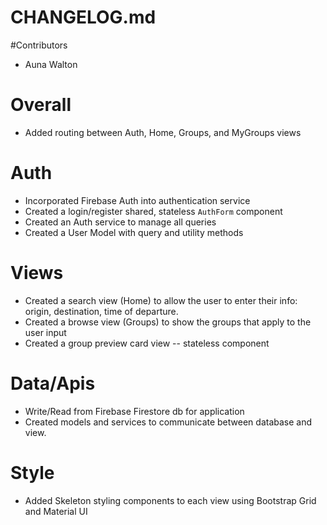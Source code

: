 # CHANGELOG.md

#Contributors
* Auna Walton  

# Overall 
* Added routing between Auth, Home, Groups, and MyGroups views 

# Auth 
* Incorporated Firebase Auth into authentication service 
* Created a login/register shared, stateless `AuthForm` component 
* Created an Auth service to manage all queries 
* Created a User Model with query and utility methods 

# Views 
* Created a search view (Home) to allow the user to enter their info: origin, destination, time of departure. 
* Created a browse view (Groups) to show the groups that apply to the user input 
* Created a group preview card view -- stateless component

# Data/Apis
* Write/Read from Firebase Firestore db for application 
* Created models and services to communicate between database and view. 

# Style 
* Added Skeleton styling components to each view using Bootstrap Grid and Material UI 
